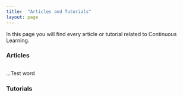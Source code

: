 ```yaml
---
title:  "Articles and Tutorials"
layout: page
---
```

In this page you will find every article or tutorial related to Continuous Learning.

<h3 id="summary" style="margin-bottom: 30px;">Articles</h3>

...Test word

<h3 id="summary" style="margin-bottom: 30px;">Tutorials</h3>
